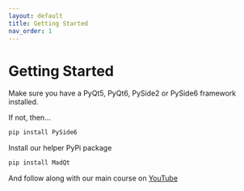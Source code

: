 ```yaml
---
layout: default
title: Getting Started
nav_order: 1
---
```


# Getting Started

Make sure you have a PyQt5, PyQt6, PySide2 or PySide6 framework installed.

If not, then...
```python
pip install PySide6
```

Install our helper PyPi package

```python
pip install MadQt
```

And follow along with our main course on [YouTube](https://youtube.com/playlist?list=PLuvCsqbtUSFAEmez6Tuyi2KitVcS4fLWX)
